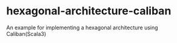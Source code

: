 # hexagonal-architecture-caliban
An example for implementing a hexagonal architecture using Caliban(Scala3)
